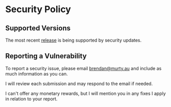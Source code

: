 # Security Policy

## Supported Versions

The most recent [release](https://github.com/brendanmurty/murty-website/releases) is being supported by security updates.

## Reporting a Vulnerability

To report a security issue, please email [brendan@murty.au](mailto:brendan@murty.au) and include as much information as you can.

I will review each submission and may respond to the email if needed.

I can't offer any monetary rewards, but I will mention you in any fixes I apply in relation to your report.
